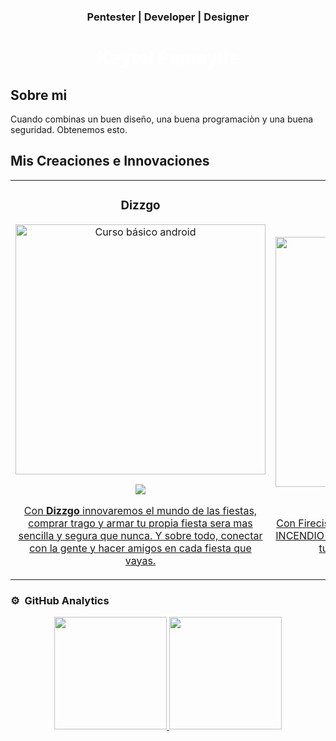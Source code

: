 <div align="center">
  <h3 align="center" style="">Pentester | Developer | Designer</h3>
  <h1 align="center" style="color: #ffffff; font-weight:900">Keytel Pumaylle</h1>
</div>

## Sobre mi
Cuando combinas un buen diseño, una buena programaciòn y una buena seguridad. Obtenemos esto.
<br>

## Mis Creaciones e Innovaciones
<table>
  <tr>
    <td width="50%">
    <h3 align="center">Dizzgo</h3>
    <div align="center">
        <a href="https://github.com/ArisGuimera/Android-Expert" target="_blank"><img src="https://i.imgur.com/Jji0CIE.jpg" width="400" alt="Curso básico android"></a>
      <p>
      <a href="https://github.com/ArisGuimera/Android-Expert" target="_blank">
      <img src="https://img.shields.io/badge/VER%20DISE%C3%91O-9FEF00?style=for-the-badge&logo=krita&logoColor=black"
      </a>
      </p>
      <p>Con <strong>Dizzgo</strong> innovaremos el mundo de las fiestas, comprar trago y armar tu propia fiesta sera mas sencilla y segura que nunca. Y sobre todo, conectar con la gente y hacer amigos en cada fiesta que vayas.</p>
    </div>
                                                                                      
<td width="50%">
<h3 align="center">Firecise</h3>
<div align="center">
<a href="https://github.com/ArisGuimera/Android-Expert" target="_blank"><img src="https://i.imgur.com/Jji0CIE.jpg" width="400" alt="Curso básico android"></a>
<p>
<a href="https://github.com/ArisGuimera/Android-Expert" target="_blank">
<img src="https://img.shields.io/badge/VER%20DISE%C3%91O-9FEF00?style=for-the-badge&logo=krita&logoColor=black"
</a>
</p>
<p>Con Firecise te notificaremos atu celular si hay algun INCENDIO cerca de ti; para que puedas salvaguardar tu vida y las de tus seres queridos.</p>
</div>
  
</table>                                                                                 

### ⚙️ &nbsp;GitHub Analytics

<p align="center">
<a href="https://github.com/keytelpumaylle">
  <img height="180em" src="https://github-readme-stats-eight-theta.vercel.app/api?username=ArisGuimera&show_icons=true&theme=algolia&include_all_commits=true&count_private=true"/>
  <img height="180em" src="https://github-readme-stats-eight-theta.vercel.app/api/top-langs/?username=ArisGuimera&layout=compact&langs_count=8&theme=algolia"/>
</a>
</p>
